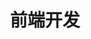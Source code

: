 ---
title: 前端开发
icon: Code2
color: from-blue-500 to-cyan-500
skills:
  - name: React / Next.js
    level: 95
  - name: TypeScript
    level: 92
  - name: Vue.js
    level: 88
  - name: TailwindCSS
    level: 95
  - name: HTML/CSS
    level: 98
  - name: JavaScript
    level: 96
order: 1
---